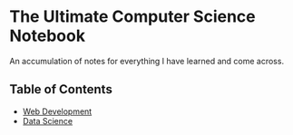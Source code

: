 # The Ultimate Computer Science Notebook

An accumulation of notes for everything I have learned and come across. 

Table of Contents
---

- [Web Development](./web-development)
- [Data Science](./data-science)
